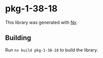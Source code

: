 # pkg-1-38-18

This library was generated with [Nx](https://nx.dev).

## Building

Run `nx build pkg-1-38-18` to build the library.
